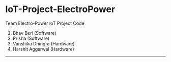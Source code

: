 # IoT-Project-ElectroPower
Team Electro-Power IoT Project Code

1. Bhav Beri (Software)
2. Prisha (Software)
3. Vanshika Dhingra (Hardware)
4. Harshit Aggarwal (Hardware)

-------
